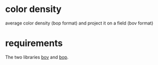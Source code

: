 # color density

average color density (bop format) and project it on a field (bov format)

# requirements
The two libraries [bov](https://gitlab.ethz.ch/mavt-cse/bov) and [bop](https://gitlab.ethz.ch/mavt-cse/bop).
